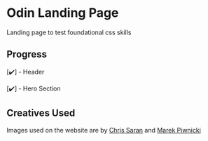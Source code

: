 # Odin Landing Page
Landing page to test foundational css skills

## Progress

[✔️] - Header

[✔️] - Hero Section

## Creatives Used

Images used on the website are by [Chris Saran](https://unsplash.com/@shotby__chris) and [Marek Piwnicki](https://unsplash.com/@marekpiwnicki)
